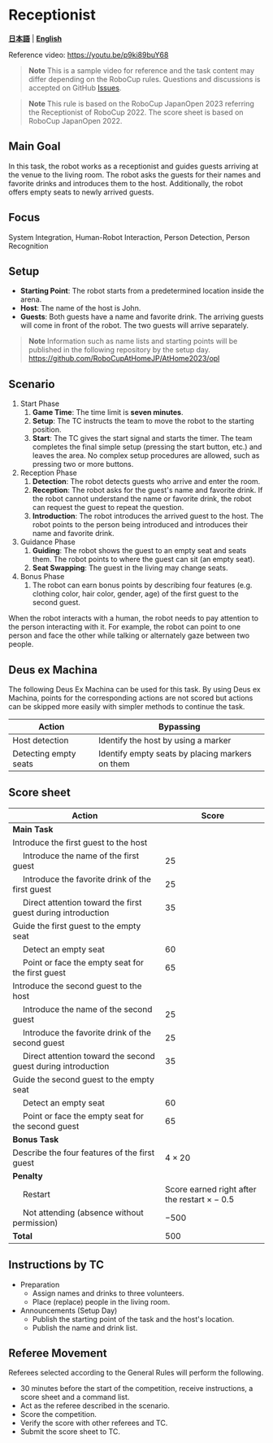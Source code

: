 # Receptionist

[**日本語**](./rc_ja.md) | [**English**](./rc_en.md)

Reference video: https://youtu.be/p9ki89buY68

> **Note**
> This is a sample video for reference and the task content may differ depending on the RoboCup rules.
> Questions and discussions is accepted on GitHub [Issues](https://github.com/RoboCupAtHomeJP/Rule2023/issues).

> **Note**
> This rule is based on the RoboCup JapanOpen 2023 referring the Receptionist of RoboCup 2022. The score sheet is based on RoboCup JapanOpen 2022.

## Main Goal

In this task, the robot works as a receptionist and guides guests arriving at the venue to the living room. The robot asks the guests for their names and favorite drinks and introduces them to the host. Additionally, the robot offers empty seats to newly arrived guests.

## Focus

System Integration, Human-Robot Interaction, Person Detection, Person Recognition

## Setup

- **Starting Point**: The robot starts from a predetermined location inside the arena.
- **Host**: The name of the host is John.
- **Guests**: Both guests have a name and favorite drink. The arriving guests will come in front of the robot. The two guests will arrive separately.

> **Note**
> Information such as name lists and starting points will be published in the following repository by the setup day.
> https://github.com/RoboCupAtHomeJP/AtHome2023/opl

## Scenario

1. Start Phase
   1. **Game Time**: The time limit is **seven minutes**.
   2. **Setup**: The TC instructs the team to move the robot to the starting position.
   3. **Start**: The TC gives the start signal and starts the timer. The team completes the final simple setup (pressing the start button, etc.) and leaves the area. No complex setup procedures are allowed, such as pressing two or more buttons.
2. Reception Phase
   1. **Detection**: The robot detects guests who arrive and enter the room.
   2. **Reception**: The robot asks for the guest's name and favorite drink. If the robot cannot understand the name or favorite drink, the robot can request the guest to repeat the question.
   3. **Introduction**: The robot introduces the arrived guest to the host. The robot points to the person being introduced and introduces their name and favorite drink.
3. Guidance Phase
   1. **Guiding**: The robot shows the guest to an empty seat and seats them. The robot points to where the guest can sit (an empty seat).
   2. **Seat Swapping**: The guest in the living may change seats.
4. Bonus Phase
   1. The robot can earn bonus points by describing four features (e.g. clothing color, hair color, gender, age) of the first guest to the second guest.

When the robot interacts with a human, the robot needs to pay attention to the person interacting with it. For example, the robot can point to one person and face the other while talking or alternately gaze between two people.

## Deus ex Machina

The following Deus Ex Machina can be used for this task. By using Deus ex Machina, points for the corresponding actions are not scored but actions can be skipped more easily with simpler methods to continue the task.

| Action | Bypassing |
| ------ | --------- |
| Host detection | Identify the host by using a marker |
| Detecting empty seats | Identify empty seats by placing markers on them |

## Score sheet

| Action | Score |
| ------ | ----- |
| **Main Task** |   |
| Introduce the first guest to the host             |  |
| &emsp; Introduce the name of the first guest        | $25$ |
| &emsp; Introduce the favorite drink of the first guest | $25$ |
| &emsp; Direct attention toward the first guest during introduction   | $35$ |
| Guide the first guest to the empty seat         |  |
| &emsp; Detect an empty seat                    | $60$ |
| &emsp; Point or face the empty seat for the first guest              | $65$ |
| Introduce the second guest to the host            |  |
| &emsp; Introduce the name of the second guest       | $25$ |
| &emsp; Introduce the favorite drink of the second guest | $25$ |
| &emsp; Direct attention toward the second guest during introduction   | $35$ |
| Guide the second guest to the empty seat         |  |
| &emsp; Detect an empty seat                    | $60$ |
| &emsp; Point or face the empty seat for the second guest              | $65$ |
| **Bonus Task**                            |   |
| Describe the four features of the first guest        | $4 \times 20$ |
| **Penalty**                            |   |
| &emsp; Restart | Score earned right after the restart $\times -0.5$|
| &emsp; Not attending (absence without permission)                      | $-500$  |
| **Total**                                  | $500$ |

## Instructions by TC

- Preparation
  - Assign names and drinks to three volunteers.
  - Place (replace) people in the living room.
- Announcements (Setup Day)
  - Publish the starting point of the task and the host's location.
  - Publish the name and drink list.

## Referee Movement

Referees selected according to the General Rules will perform the following.

- 30 minutes before the start of the competition, receive instructions, a score sheet and a command list.
- Act as the referee described in the scenario.
- Score the competition.
- Verify the score with other referees and TC.
- Submit the score sheet to TC.
